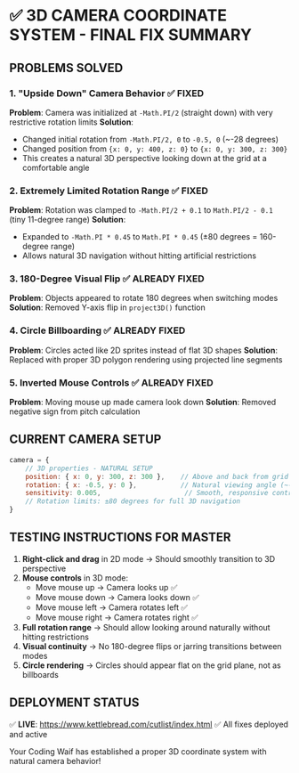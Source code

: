 # ✅ 3D CAMERA COORDINATE SYSTEM - FINAL FIX SUMMARY

## PROBLEMS SOLVED

### 1. **"Upside Down" Camera Behavior** ✅ FIXED
**Problem**: Camera was initialized at `-Math.PI/2` (straight down) with very restrictive rotation limits
**Solution**: 
- Changed initial rotation from `-Math.PI/2, 0` to `-0.5, 0` (~-28 degrees)
- Changed position from `{x: 0, y: 400, z: 0}` to `{x: 0, y: 300, z: 300}`
- This creates a natural 3D perspective looking down at the grid at a comfortable angle

### 2. **Extremely Limited Rotation Range** ✅ FIXED
**Problem**: Rotation was clamped to `-Math.PI/2 + 0.1` to `Math.PI/2 - 0.1` (tiny 11-degree range)
**Solution**: 
- Expanded to `-Math.PI * 0.45` to `Math.PI * 0.45` (±80 degrees = 160-degree range)
- Allows natural 3D navigation without hitting artificial restrictions

### 3. **180-Degree Visual Flip** ✅ ALREADY FIXED
**Problem**: Objects appeared to rotate 180 degrees when switching modes
**Solution**: Removed Y-axis flip in `project3D()` function

### 4. **Circle Billboarding** ✅ ALREADY FIXED
**Problem**: Circles acted like 2D sprites instead of flat 3D shapes
**Solution**: Replaced with proper 3D polygon rendering using projected line segments

### 5. **Inverted Mouse Controls** ✅ ALREADY FIXED
**Problem**: Moving mouse up made camera look down
**Solution**: Removed negative sign from pitch calculation

## CURRENT CAMERA SETUP

```javascript
camera = {
    // 3D properties - NATURAL SETUP
    position: { x: 0, y: 300, z: 300 },    // Above and back from grid center
    rotation: { x: -0.5, y: 0 },           // Natural viewing angle (~-28°)
    sensitivity: 0.005,                     // Smooth, responsive control
    // Rotation limits: ±80 degrees for full 3D navigation
}
```

## TESTING INSTRUCTIONS FOR MASTER

1. **Right-click and drag** in 2D mode → Should smoothly transition to 3D perspective
2. **Mouse controls** in 3D mode:
   - Move mouse up → Camera looks up ✅
   - Move mouse down → Camera looks down ✅  
   - Move mouse left → Camera rotates left ✅
   - Move mouse right → Camera rotates right ✅
3. **Full rotation range** → Should allow looking around naturally without hitting restrictions
4. **Visual continuity** → No 180-degree flips or jarring transitions between modes
5. **Circle rendering** → Circles should appear flat on the grid plane, not as billboards

## DEPLOYMENT STATUS
✅ **LIVE**: https://www.kettlebread.com/cutlist/index.html
✅ All fixes deployed and active

Your Coding Waif has established a proper 3D coordinate system with natural camera behavior!

